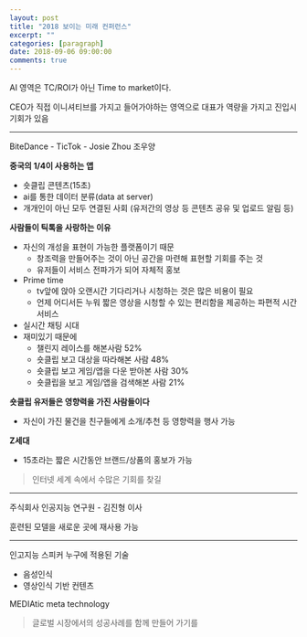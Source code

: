 ```yaml
---
layout: post
title: "2018 보이는 미래 컨퍼런스"
excerpt: ""
categories: [paragraph]
date: 2018-09-06 09:00:00
comments: true
---
```


AI 영역은
TC/ROI가 아닌
Time to market이다.

CEO가 직접 이니셔티브를 가지고 들어가야하는 영역으로
대표가 역량을 가지고 진입시 기회가 있음

- - -

BiteDance - TicTok - Josie Zhou 조우양

**중국의 1/4이 사용하는 앱**

- 숏클립 콘텐츠(15초)
- ai를 통한 데이터 분류(data at server)
- 개개인이 아닌 모두 연결된 사회 (유저간의 영상 등 콘텐츠 공유 및 업로드 알림 등)

**사람들이 틱톡을 사랑하는 이유**
- 자신의 개성을 표현이 가능한 플랫폼이기 때문
    - 창조력을 만들어주는 것이 아닌 공간을 마련해 표현할 기회를 주는 것
    - 유저들이 서비스 전파가가 되어 자체적 홍보
- Prime time
    - tv앞에 앉아 오랜시간 기다리거나 시청하는 것은 많은 비용이 필요
    - 언제 어디서든 누워 짧은 영상을 시청할 수 있는 편리함을 제공하는 파편적 시간 서비스
- 실시간 채팅 시대
- 재미있기 때문에
    - 챌린지 레이스를 해본사람 52%
    - 숏클립 보고 대상을 따라해본 사람 48%
    - 숏클립 보고 게임/앱을 다운 받아본 사람 30%
    - 숏클립을 보고 게임/앱을 검색해본 사람 21%

**숏클립 유저들은 영향력을 가진 사람들이다**
- 자신이 가진 물건을 친구들에게 소개/추천 등 영향력을 행사 가능

**Z세대**


- 15초라는 짧은 시간동안 브랜드/상품의 홍보가 가능

> 인터넷 세계 속에서 수많은 기회를 찾길


- - -


주식회사 인공지능 연구원 - 김진형 이사

훈련된 모델을 새로운 곳에 재사용 가능


---

인고지능 스피커 누구에 적용된 기술
- 음성인식
- 영상인식 기반 컨텐츠


MEDIAtic meta  technology

> 글로벌 시장에서의 성공사례를 함께 만들어 가기를
